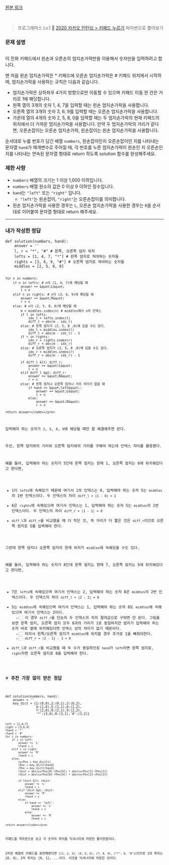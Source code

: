 <p><a href="https://velog.io/@yje9802/%ED%94%84%EB%A1%9C%EA%B7%B8%EB%9E%98%EB%A8%B8%EC%8A%A4-2020-%EC%B9%B4%EC%B9%B4%EC%98%A4-%EC%9D%B8%ED%84%B4%EC%8B%AD-%ED%82%A4%ED%8C%A8%EB%93%9C-%EB%88%84%EB%A5%B4%EA%B8%B0" color="black">원본 링크</a></p><br><blockquote>
<p>프로그래머스 Lv.1 🌱
<a href="https://school.programmers.co.kr/learn/courses/30/lessons/67256">2020 카카오 인턴십 &gt; 키패드 누르기</a>
파이썬으로 풀어보기</p>
</blockquote>
<h3 id="문제-설명">문제 설명</h3>
<p><img alt="" src="https://velog.velcdn.com/images/yje9802/post/8723419f-f39b-4750-8561-86757a3f6c46/image.png" /></p>
<p>이 전화 키패드에서 왼손과 오른손의 엄지손가락만을 이용해서 숫자만을 입력하려고 합니다.</p>
<p>맨 처음 왼손 엄지손가락은 * 키패드에 오른손 엄지손가락은 # 키패드 위치에서 시작하며, 엄지손가락을 사용하는 규칙은 다음과 같습니다.</p>
<ul>
<li>엄지손가락은 상하좌우 4가지 방향으로만 이동할 수 있으며 키패드 이동 한 칸은 거리로 1에 해당합니다.</li>
<li>왼쪽 열의 3개의 숫자 1, 4, 7을 입력할 때는 왼손 엄지손가락을 사용합니다.</li>
<li>오른쪽 열의 3개의 숫자 3, 6, 9를 입력할 때는 오른손 엄지손가락을 사용합니다.</li>
<li>가운데 열의 4개의 숫자 2, 5, 8, 0을 입력할 때는 두 엄지손가락의 현재 키패드의 위치에서 더 가까운 엄지손가락을 사용합니다.
만약 두 엄지손가락의 거리가 같다면, 오른손잡이는 오른손 엄지손가락, 왼손잡이는 왼손 엄지손가락을 사용합니다.</li>
</ul>
<p>순서대로 누를 번호가 담긴 배열 <code>numbers</code>, 왼손잡이인지 오른손잡이인 지를 나타내는 문자열 <code>hand</code>가 매개변수로 주어질 때, 각 번호를 누른 엄지손가락이 왼손인 지 오른손인 지를 나타내는 연속된 문자열 형태로 return 하도록 solution 함수를 완성해주세요.</p>
<h3 id="제한-사항">제한 사항</h3>
<ul>
<li><code>numbers</code> 배열의 크기는 1 이상 1,000 이하입니다.</li>
<li><code>numbers</code> 배열 원소의 값은 0 이상 9 이하인 정수입니다.</li>
<li><code>hand</code>는 <code>&quot;left&quot;</code> 또는 <code>&quot;right&quot;</code> 입니다.<ul>
<li><code>&quot;left&quot;</code>는 왼손잡이, <code>&quot;right&quot;</code>는 오른손잡이를 의미합니다.</li>
</ul>
</li>
<li>왼손 엄지손가락을 사용한 경우는 <code>L</code>, 오른손 엄지손가락을 사용한 경우는 <code>R</code>을 순서대로 이어붙여 문자열 형태로 return 해주세요.</li>
</ul>
<hr />
<h3 id="내가-작성한-정답">내가 작성한 정답</h3>
<pre><code class="language-python">def solution(numbers, hand):
    answer = ''
    l, r = &quot;*&quot;, &quot;#&quot; # 왼쪽, 오른쪽 엄지 위치
    lefts = [1, 4, 7, &quot;*&quot;] # 왼쪽 엄지로 쳐야하는 숫자들
    rights = [3, 6, 9, &quot;#&quot;] # 오른쪽 엄지로 쳐야하는 숫자들
    middles = [2, 5, 8, 0]

    for n in numbers:
        if n in lefts: # n이 (1, 4, 7)에 해당될 때
            answer += &quot;L&quot;
            l = n 
        elif n in rights: # n이 (3, 6, 9)에 해당될 때
            answer += &quot;R&quot;
            r = n 
        else: # n이 (2, 5, 8, 0)에 해당될 때
            m = middles.index(n) # middles에서 n의 인덱스
            if l in lefts:
                idx_l = lefts.index(l)
                diff_l = abs(m - idx_l)
            else: # 왼쪽 엄지가 (2, 5, 8 ,0)에 있을 수도 있다. 
                idx_l = middles.index(l) 
                diff_l = abs(m - idx_l) - 1
            if r in rights:
                idx_r = rights.index(r)
                diff_r = abs(m - idx_r)
            else: # 오른쪽 엄지가 (2, 5, 8 ,0)에 있을 수도 있다. 
                idx_r = middles.index(r) 
                diff_r = abs(m - idx_r) - 1

            if diff_l &lt; diff_r:
                answer += &quot;L&quot;
                l = n
            elif diff_l &gt; diff_r:
                answer += &quot;R&quot;
                r = n
            else: # 왼쪽 엄지나 오른쪽 엄지나 거리 차이가 없을 때
                if hand == &quot;left&quot;:
                    answer += &quot;L&quot;
                    l = n
                else:
                    answer += &quot;R&quot;
                    r = n

    return answer</code></pre>
<p>입력해야 하는 숫자가 <code>2</code>, <code>5</code>, <code>8</code>, <code>0</code>에 해당될 때만 잘 해결해주면 된다.</p>
<p>우선, 왼쪽 엄지와의 거리와 오른쪽 엄지와의 거리를 구해야 하는데 인덱스 차이를 활용했다. </p>
<p>예를 들어, 입력해야 하는 숫자가 5인데 왼쪽 엄지는 현재 1, 오른쪽 엄지는 6에 위치해있다고 한다면,</p>
<ul>
<li>1이 <code>lefts</code>에 속해있기 때문에 여기서 1의 인덱스는 0, 입력해야 하는 숫자 5는 <code>middles</code>의 1번 인덱스이다. 두 인덱스의 차이 <code>diff_l = |1 - 0| = 1</code></li>
<li>6은 <code>rights</code>에 속해있으며 여기서 인덱스는 1, 입력해야 하는 숫자 5는 <code>middles</code>의 1번 인덱스이다. 두 인덱스의 차이 <code>diff_r = |1 - 1| = 0</code></li>
<li><code>diff_l</code>과 <code>diff_r</code>을 비교했을 때 더 작은 것, 즉 거리가 더 짧은 것은 <code>diff_r</code>이므로 오른쪽 엄지로 5를 입력해야 한다. </li>
</ul>
<p>그런데 왼쪽 엄지나 오른쪽 엄지의 현재 위치가 <code>middles</code>에 속해있을 수도 있다. </p>
<p>예를 들어, 입력해야 하는 숫자가 8인데 왼쪽 엄지는 현재 7, 오른쪽 엄지는 5에 위치해있다고 한다면,</p>
<ul>
<li>7은 <code>lefts</code>에 속해있으며 여기서 인덱스는 2, 입력해야 하는 숫자 8은 <code>middles</code>의 2번 인덱스이다. 두 인덱스의 차이 <code>diff_l = |2 - 2| = 0</code></li>
<li>5는 <code>middles</code>에 속해있으며 여기서 인덱스는 1, 입력해야 하는 숫자 8도 <code>middles</code>에 속해있으며 여기서 인덱스는 2이다. 
  👉🏻 이 경우 <code>diff_r</code>을 단순히 두 인덱스의 차의 절대값으로 구하면 안 된다. 그림을 보면 왼쪽 엄지, 오른쪽 엄지 모두 8과의 거리가 1로 동일하지만 엄지가 입력해야 하는 숫자 바로 옆에 위치해있다면 인덱스 상의 차이가 없기 때문이다.
  👉🏻 따라서 왼쪽/오른쪽 엄지가 <code>middles</code>에 위치할 경우 추가로 1을 빼줘야한다.
  👉🏻 <code>diff_r = |2 - 1| - 1 = 0</code></li>
<li><code>diff_l</code>과 <code>diff_r</code>을 비교했을 때 두 수가 동일하므로 <code>hand</code>가 <code>left</code>라면 왼쪽 엄지로, <code>right</code>라면 오른족 엄지로 8을 입력해야 한다. </li>
</ul>
<h3 id="⭐️-추천-가장-많이-받은-정답">⭐️ 추천 가장 많이 받은 정답</h3>
<pre><code class="language-python">def solution(numbers, hand):
    answer = ''
    key_dict = {1:(0,0),2:(0,1),3:(0,2),
                4:(1,0),5:(1,1),6:(1,2),
                7:(2,0),8:(2,1),9:(2,2),
                '*':(3,0),0:(3,1),'#':(3,2)}

    left = [1,4,7]
    right = [3,6,9]
    lhand = '*'
    rhand = '#'
    for i in numbers:
        if i in left:
            answer += 'L'
            lhand = i
        elif i in right:
            answer += 'R'
            rhand = i
        else:
            curPos = key_dict[i]
            lPos = key_dict[lhand]
            rPos = key_dict[rhand]
            ldist = abs(curPos[0]-lPos[0]) + abs(curPos[1]-lPos[1])
            rdist = abs(curPos[0]-rPos[0]) + abs(curPos[1]-rPos[1])

            if ldist &lt; rdist:
                answer += 'L'
                lhand = i
            elif ldist &gt; rdist:
                answer += 'R'
                rhand = i
            else:
                if hand == 'left':
                    answer += 'L'
                    lhand = i
                else:
                    answer += 'R'
                    rhand = i

    return answer</code></pre>
<p>키패드를 격자판으로 보고 각 숫자의 위치를 딕셔너리에 저장한 풀이방법이다. </p>
<p>2차원 배열로 키패드를 표현해본다면 <code>[[1, 2, 3], [4, 5, 6], [7, 8, 9], [&quot;*&quot;, 0, &quot;#&quot;]]</code>이므로 1의 위치는 [0, 0], 2의 위치는 [0, 1], ...이다. 이것을 딕셔너리에 저장한 것이다. </p>